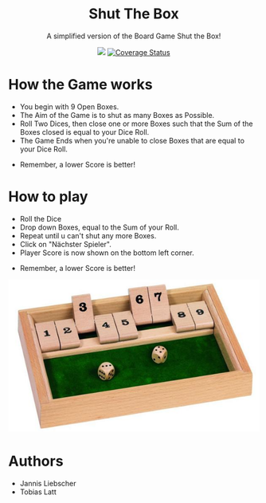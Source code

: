 <p align="center">
  
  <h1 align="center">Shut The Box</h3>
</p>

<p align="center">
A simplified version of the Board Game Shut the Box!
</p>

<p align="center">
  <img src="https://github.com/JannisLiebscher/shutthebox/actions/workflows/scala.yml/badge.svg" /> 
  <a href="https://coveralls.io/github/JannisLiebscher/shutthebox?branch=master">
    <img src="https://coveralls.io/repos/github/JannisLiebscher/shutthebox/badge.svg?branch=master" alt='Coverage Status' />
  </a>
</p>

# How the Game works
* You begin with 9 Open Boxes. 
* The Aim of the Game is to shut as many Boxes as Possible.
* Roll Two Dices, then close one or more Boxes such that the Sum
  of the Boxes closed is equal to your Dice Roll. 
* The Game Ends when you're unable to close Boxes that are equal to your Dice Roll.
- Remember, a lower Score is better!

# How to play
* Roll the Dice
* Drop down Boxes, equal to the Sum of your Roll.
* Repeat until u can't shut any more Boxes.
* Click on "Nächster Spieler".
* Player Score is now shown on the bottom left corner.
- Remember, a lower Score is better!

![alt text](src/main/resources/pics/Logo.PNG)<br/>


# Authors
* Jannis Liebscher
* Tobias Latt
